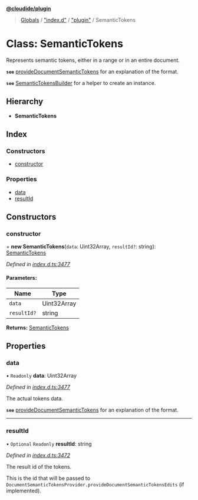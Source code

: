 **[@cloudide/plugin](../README.md)**

> [Globals](../README.md) / ["index.d"](../modules/_index_d_.md) / ["plugin"](../modules/_index_d_._plugin_.md) / SemanticTokens

# Class: SemanticTokens

Represents semantic tokens, either in a range or in an entire document.

**`see`** [provideDocumentSemanticTokens](#DocumentSemanticTokensProvider.provideDocumentSemanticTokens) for an explanation of the format.

**`see`** [SemanticTokensBuilder](#SemanticTokensBuilder) for a helper to create an instance.

## Hierarchy

* **SemanticTokens**

## Index

### Constructors

* [constructor](_index_d_._plugin_.semantictokens.md#constructor)

### Properties

* [data](_index_d_._plugin_.semantictokens.md#data)
* [resultId](_index_d_._plugin_.semantictokens.md#resultid)

## Constructors

### constructor

\+ **new SemanticTokens**(`data`: Uint32Array, `resultId?`: string): [SemanticTokens](_index_d_._plugin_.semantictokens.md)

*Defined in [index.d.ts:3477](https://github.com/shuyaqian/cloudide-plugin-api/blob/57a3a2a/index.d.ts#L3477)*

#### Parameters:

Name | Type |
------ | ------ |
`data` | Uint32Array |
`resultId?` | string |

**Returns:** [SemanticTokens](_index_d_._plugin_.semantictokens.md)

## Properties

### data

• `Readonly` **data**: Uint32Array

*Defined in [index.d.ts:3477](https://github.com/shuyaqian/cloudide-plugin-api/blob/57a3a2a/index.d.ts#L3477)*

The actual tokens data.

**`see`** [provideDocumentSemanticTokens](#DocumentSemanticTokensProvider.provideDocumentSemanticTokens) for an explanation of the format.

___

### resultId

• `Optional` `Readonly` **resultId**: string

*Defined in [index.d.ts:3472](https://github.com/shuyaqian/cloudide-plugin-api/blob/57a3a2a/index.d.ts#L3472)*

The result id of the tokens.

This is the id that will be passed to `DocumentSemanticTokensProvider.provideDocumentSemanticTokensEdits` (if implemented).
